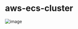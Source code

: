 # aws-ecs-cluster

![image](https://github.com/user-attachments/assets/28407ed6-a5e4-4a3c-b111-dee3c9cd59e4)
